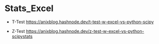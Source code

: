 # Stats_Excel
- T-Test
  https://anixblog.hashnode.dev/t-test-w-excel-vs-python-scipy

- Z-Test
  https://anixblog.hashnode.dev/z-test-w-excel-vs-python-scipystats
